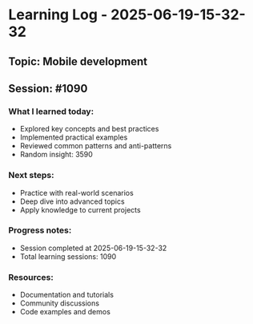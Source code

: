 # Learning Log - 2025-06-19-15-32-32

## Topic: Mobile development
## Session: #1090

### What I learned today:
- Explored key concepts and best practices
- Implemented practical examples  
- Reviewed common patterns and anti-patterns
- Random insight: 3590

### Next steps:
- Practice with real-world scenarios
- Deep dive into advanced topics
- Apply knowledge to current projects

### Progress notes:
- Session completed at 2025-06-19-15-32-32
- Total learning sessions: 1090

### Resources:
- Documentation and tutorials
- Community discussions
- Code examples and demos
